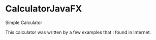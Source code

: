 # CalculatorJavaFX
Simple Calculator

This calculator was written by a few examples that I found in Internet.
